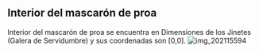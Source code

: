 ## Interior del mascarón de proa
Interior del mascarón de proa se encuentra en Dimensiones de los Jinetes (Galera de Servidumbre) y sus coordenadas son [0,0].
![img_202115594](https://media.discordapp.net/attachments/1115311447145193482/1115346932169179177/202115594.jpg)
